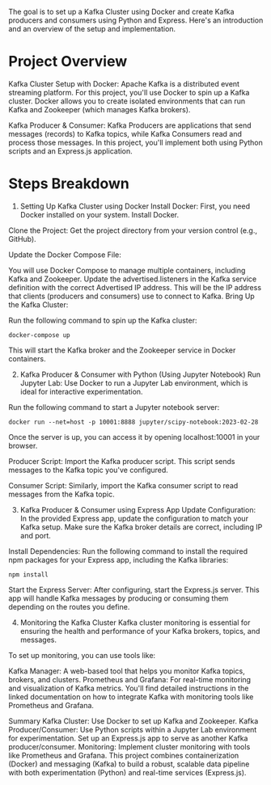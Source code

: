 The goal is to set up a Kafka Cluster using Docker and create Kafka producers and consumers using Python and Express. Here's an introduction and an overview of the setup and implementation.

# Project Overview
Kafka Cluster Setup with Docker: Apache Kafka is a distributed event streaming platform. For this project, you'll use Docker to spin up a Kafka cluster. Docker allows you to create isolated environments that can run Kafka and Zookeeper (which manages Kafka brokers).

Kafka Producer & Consumer: Kafka Producers are applications that send messages (records) to Kafka topics, while Kafka Consumers read and process those messages. In this project, you'll implement both using Python scripts and an Express.js application.

# Steps Breakdown
1. Setting Up Kafka Cluster using Docker
Install Docker: First, you need Docker installed on your system. Install Docker.

Clone the Project: Get the project directory from your version control (e.g., GitHub).

Update the Docker Compose File:

You will use Docker Compose to manage multiple containers, including Kafka and Zookeeper.
Update the advertised.listeners in the Kafka service definition with the correct Advertised IP address. This will be the IP address that clients (producers and consumers) use to connect to Kafka.
Bring Up the Kafka Cluster:

Run the following command to spin up the Kafka cluster:
```
docker-compose up
```
This will start the Kafka broker and the Zookeeper service in Docker containers.

2. Kafka Producer & Consumer with Python (Using Jupyter Notebook)
Run Jupyter Lab: Use Docker to run a Jupyter Lab environment, which is ideal for interactive experimentation.

Run the following command to start a Jupyter notebook server:
```
docker run --net=host -p 10001:8888 jupyter/scipy-notebook:2023-02-28
```
Once the server is up, you can access it by opening localhost:10001 in your browser.

Producer Script: Import the Kafka producer script. This script sends messages to the Kafka topic you've configured.

Consumer Script: Similarly, import the Kafka consumer script to read messages from the Kafka topic.

3. Kafka Producer & Consumer using Express App
Update Configuration: In the provided Express app, update the configuration to match your Kafka setup. Make sure the Kafka broker details are correct, including IP and port.

Install Dependencies: Run the following command to install the required npm packages for your Express app, including the Kafka libraries:

```
npm install
```
Start the Express Server: After configuring, start the Express.js server. This app will handle Kafka messages by producing or consuming them depending on the routes you define.

4. Monitoring the Kafka Cluster
Kafka cluster monitoring is essential for ensuring the health and performance of your Kafka brokers, topics, and messages.

To set up monitoring, you can use tools like:

Kafka Manager: A web-based tool that helps you monitor Kafka topics, brokers, and clusters.
Prometheus and Grafana: For real-time monitoring and visualization of Kafka metrics.
You'll find detailed instructions in the linked documentation on how to integrate Kafka with monitoring tools like Prometheus and Grafana.

Summary
Kafka Cluster: Use Docker to set up Kafka and Zookeeper.
Kafka Producer/Consumer:
Use Python scripts within a Jupyter Lab environment for experimentation.
Set up an Express.js app to serve as another Kafka producer/consumer.
Monitoring: Implement cluster monitoring with tools like Prometheus and Grafana.
This project combines containerization (Docker) and messaging (Kafka) to build a robust, scalable data pipeline with both experimentation (Python) and real-time services (Express.js).
